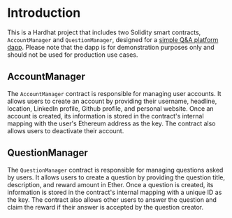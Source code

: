 # Introduction
This is a Hardhat project that includes two Solidity smart contracts, `AccountManager` and `QuestionManager`, designed for a [simple Q&A platform dapp](https://wozhidao.vercel.app/). Please note that the dapp is for demonstration purposes only and should not be used for production use cases.

## AccountManager
The `AccountManager` contract is responsible for managing user accounts. It allows users to create an account by providing their username, headline, location, LinkedIn profile, Github profile, and personal website. Once an account is created, its information is stored in the contract's internal mapping with the user's Ethereum address as the key. The contract also allows users to deactivate their account.
## QuestionManager
The `QuestionManager` contract is responsible for managing questions asked by users. It allows users to create a question by providing the question title, description, and reward amount in Ether. Once a question is created, its information is stored in the contract's internal mapping with a unique ID as the key. The contract also allows other users to answer the question and claim the reward if their answer is accepted by the question creator.
